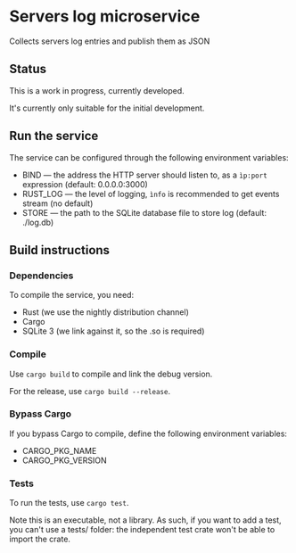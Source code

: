 # Servers log microservice

Collects servers log entries and publish them as JSON

## Status

This is a work in progress, currently developed.

It's currently only suitable for the initial development.

## Run the service

The service can be configured
through the following environment variables:

  * BIND — the address the HTTP server should listen to,
           as a `ìp:port` expression (default: 0.0.0.0:3000)
  * RUST_LOG — the level of logging,
               `ìnfo` is recommended to get events stream (no default)
  * STORE — the path to the SQLite database file
            to store log (default: ./log.db)

## Build instructions

### Dependencies

To compile the service, you need:

  * Rust (we use the nightly distribution channel)
  * Cargo
  * SQLite 3 (we link against it, so the .so is required)

### Compile

Use `cargo build` to compile and link the debug version.

For the release, use `cargo build --release`.

### Bypass Cargo

If you bypass Cargo to compile, define the following
environment variables:

  * CARGO_PKG_NAME
  * CARGO_PKG_VERSION

### Tests

To run the tests, use `cargo test`.

Note this is an executable, not a library.
As such, if you want to add a test, you can't use a tests/ folder:
the independent test crate won't be able to import the crate.
